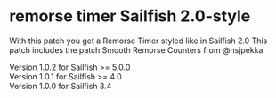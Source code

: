 # remorse timer Sailfish 2.0-style

With this patch you get a Remorse Timer styled like in Sailfish 2.0
This patch includes the patch Smooth Remorse Counters from @hsjpekka

Version 1.0.2 for Sailfish >= 5.0.0  
Version 1.0.1 for Sailfish >= 4.0  
Version 1.0.0 for Sailfish 3.4
